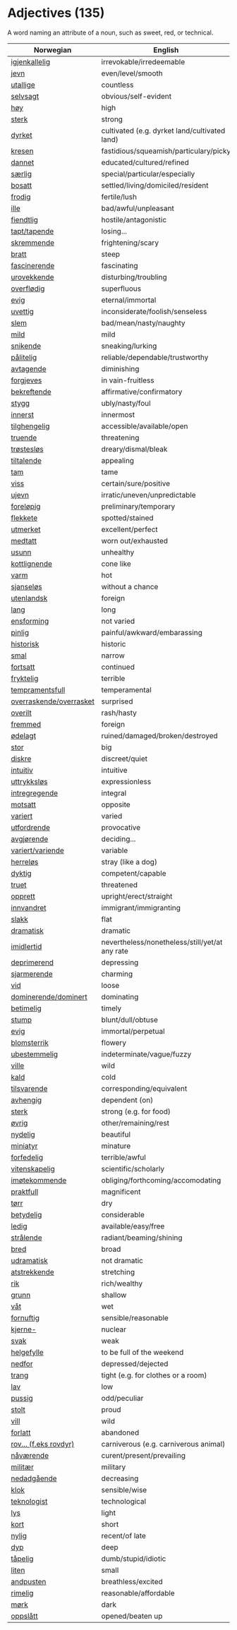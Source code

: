 # Adjectives (135)

A word naming an attribute of a noun, such as sweet, red, or technical.

| Norwegian | English |
| --- | --- |
| [igjenkallelig](https://www.ordnett.no/search?language=no&phrase=igjenkallelig) | irrevokable/irredeemable |
| [jevn](https://www.ordnett.no/search?language=no&phrase=jevn) | even/level/smooth |
| [utallige](https://www.ordnett.no/search?language=no&phrase=utallige) | countless |
| [selvsagt](https://www.ordnett.no/search?language=no&phrase=selvsagt) | obvious/self-evident |
| [høy](https://www.ordnett.no/search?language=no&phrase=høy) | high |
| [sterk](https://www.ordnett.no/search?language=no&phrase=sterk) | strong |
| [dyrket](https://www.ordnett.no/search?language=no&phrase=dyrket) | cultivated (e.g. dyrket land/cultivated land) |
| [kresen](https://www.ordnett.no/search?language=no&phrase=kresen) | fastidious/squeamish/particulary/picky |
| [dannet](https://www.ordnett.no/search?language=no&phrase=dannet) | educated/cultured/refined |
| [særlig](https://www.ordnett.no/search?language=no&phrase=særlig) | special/particular/especially |
| [bosatt](https://www.ordnett.no/search?language=no&phrase=bosatt) | settled/living/domiciled/resident |
| [frodig](https://www.ordnett.no/search?language=no&phrase=frodig) | fertile/lush |
| [ille](https://www.ordnett.no/search?language=no&phrase=ille) | bad/awful/unpleasant |
| [fiendtlig](https://www.ordnett.no/search?language=no&phrase=fiendtlig) | hostile/antagonistic |
| [tapt/tapende](https://www.ordnett.no/search?language=no&phrase=tapt/tapende) | losing... |
| [skremmende](https://www.ordnett.no/search?language=no&phrase=skremmende) | frightening/scary |
| [bratt](https://www.ordnett.no/search?language=no&phrase=bratt) | steep |
| [fascinerende](https://www.ordnett.no/search?language=no&phrase=fascinerende) | fascinating |
| [urovekkende](https://www.ordnett.no/search?language=no&phrase=urovekkende) | disturbing/troubling |
| [overflødig](https://www.ordnett.no/search?language=no&phrase=overflødig) | superfluous |
| [evig](https://www.ordnett.no/search?language=no&phrase=evig) | eternal/immortal |
| [uvettig](https://www.ordnett.no/search?language=no&phrase=uvettig) | inconsiderate/foolish/senseless |
| [slem](https://www.ordnett.no/search?language=no&phrase=slem) | bad/mean/nasty/naughty |
| [mild](https://www.ordnett.no/search?language=no&phrase=mild) | mild |
| [snikende](https://www.ordnett.no/search?language=no&phrase=snikende) | sneaking/lurking |
| [pålitelig](https://www.ordnett.no/search?language=no&phrase=pålitelig) | reliable/dependable/trustworthy |
| [avtagende](https://www.ordnett.no/search?language=no&phrase=avtagende) | diminishing |
| [forgjeves](https://www.ordnett.no/search?language=no&phrase=forgjeves) | in vain-fruitless |
| [bekreftende](https://www.ordnett.no/search?language=no&phrase=bekreftende) | affirmative/confirmatory |
| [stygg](https://www.ordnett.no/search?language=no&phrase=stygg) | ubly/nasty/foul |
| [innerst](https://www.ordnett.no/search?language=no&phrase=innerst) | innermost |
| [tilghengelig](https://www.ordnett.no/search?language=no&phrase=tilghengelig) | accessible/available/open |
| [truende](https://www.ordnett.no/search?language=no&phrase=truende) | threatening |
| [trøstesløs](https://www.ordnett.no/search?language=no&phrase=trøstesløs) | dreary/dismal/bleak |
| [tiltalende](https://www.ordnett.no/search?language=no&phrase=tiltalende) | appealing |
| [tam](https://www.ordnett.no/search?language=no&phrase=tam) | tame |
| [viss](https://www.ordnett.no/search?language=no&phrase=viss) | certain/sure/positive |
| [ujevn](https://www.ordnett.no/search?language=no&phrase=ujevn) | irratic/uneven/unpredictable |
| [foreløpig](https://www.ordnett.no/search?language=no&phrase=foreløpig) | preliminary/temporary |
| [flekkete](https://www.ordnett.no/search?language=no&phrase=flekkete) | spotted/stained |
| [utmerket](https://www.ordnett.no/search?language=no&phrase=utmerket) | excellent/perfect |
| [medtatt](https://www.ordnett.no/search?language=no&phrase=medtatt) | worn out/exhausted |
| [usunn](https://www.ordnett.no/search?language=no&phrase=usunn) | unhealthy |
| [kottlignende](https://www.ordnett.no/search?language=no&phrase=kottlignende) | cone like |
| [varm](https://www.ordnett.no/search?language=no&phrase=varm) | hot |
| [sjanseløs](https://www.ordnett.no/search?language=no&phrase=sjanseløs) | without a chance |
| [utenlandsk](https://www.ordnett.no/search?language=no&phrase=utenlandsk) | foreign |
| [lang](https://www.ordnett.no/search?language=no&phrase=lang) | long |
| [ensforming](https://www.ordnett.no/search?language=no&phrase=ensforming) | not varied |
| [pinlig](https://www.ordnett.no/search?language=no&phrase=pinlig) | painful/awkward/embarassing |
| [historisk](https://www.ordnett.no/search?language=no&phrase=historisk) | historic |
| [smal](https://www.ordnett.no/search?language=no&phrase=smal) | narrow |
| [fortsatt](https://www.ordnett.no/search?language=no&phrase=fortsatt) | continued |
| [fryktelig](https://www.ordnett.no/search?language=no&phrase=fryktelig) | terrible |
| [tempramentsfull](https://www.ordnett.no/search?language=no&phrase=tempramentsfull) | temperamental |
| [overraskende/overrasket](https://www.ordnett.no/search?language=no&phrase=overraskende/overrasket) | surprised |
| [overilt](https://www.ordnett.no/search?language=no&phrase=overilt) | rash/hasty |
| [fremmed](https://www.ordnett.no/search?language=no&phrase=fremmed) | foreign |
| [ødelagt](https://www.ordnett.no/search?language=no&phrase=ødelagt) | ruined/damaged/broken/destroyed |
| [stor](https://www.ordnett.no/search?language=no&phrase=stor) | big |
| [diskre](https://www.ordnett.no/search?language=no&phrase=diskre) | discreet/quiet |
| [intuitiv](https://www.ordnett.no/search?language=no&phrase=intuitiv) | intuitive |
| [uttrykksløs](https://www.ordnett.no/search?language=no&phrase=uttrykksløs) | expressionless |
| [intregregende](https://www.ordnett.no/search?language=no&phrase=intregregende) | integral |
| [motsatt](https://www.ordnett.no/search?language=no&phrase=motsatt) | opposite |
| [variert](https://www.ordnett.no/search?language=no&phrase=variert) | varied |
| [utfordrende](https://www.ordnett.no/search?language=no&phrase=utfordrende) | provocative |
| [avgjørende](https://www.ordnett.no/search?language=no&phrase=avgjørende) | deciding... |
| [variert/variende](https://www.ordnett.no/search?language=no&phrase=variert/variende) | variable |
| [herreløs](https://www.ordnett.no/search?language=no&phrase=herreløs) | stray (like a dog) |
| [dyktig](https://www.ordnett.no/search?language=no&phrase=dyktig) | competent/capable |
| [truet](https://www.ordnett.no/search?language=no&phrase=truet) | threatened |
| [opprett](https://www.ordnett.no/search?language=no&phrase=opprett) | upright/erect/straight |
| [innvandret](https://www.ordnett.no/search?language=no&phrase=innvandret) | immigrant/immigranting |
| [slakk](https://www.ordnett.no/search?language=no&phrase=slakk) | flat |
| [dramatisk](https://www.ordnett.no/search?language=no&phrase=dramatisk) | dramatic |
| [imidlertid](https://www.ordnett.no/search?language=no&phrase=imidlertid) | nevertheless/nonetheless/still/yet/at any rate |
| [deprimerend](https://www.ordnett.no/search?language=no&phrase=deprimerend) | depressing |
| [sjarmerende](https://www.ordnett.no/search?language=no&phrase=sjarmerende) | charming |
| [vid](https://www.ordnett.no/search?language=no&phrase=vid) | loose |
| [dominerende/dominert](https://www.ordnett.no/search?language=no&phrase=dominerende/dominert) | dominating |
| [betimelig](https://www.ordnett.no/search?language=no&phrase=betimelig) | timely |
| [stump](https://www.ordnett.no/search?language=no&phrase=stump) | blunt/dull/obtuse |
| [evig](https://www.ordnett.no/search?language=no&phrase=evig) | immortal/perpetual |
| [blomsterrik](https://www.ordnett.no/search?language=no&phrase=blomsterrik) | flowery |
| [ubestemmelig](https://www.ordnett.no/search?language=no&phrase=ubestemmelig) | indeterminate/vague/fuzzy |
| [ville](https://www.ordnett.no/search?language=no&phrase=ville) | wild |
| [kald](https://www.ordnett.no/search?language=no&phrase=kald) | cold |
| [tilsvarende](https://www.ordnett.no/search?language=no&phrase=tilsvarende) | corresponding/equivalent |
| [avhengig](https://www.ordnett.no/search?language=no&phrase=avhengig) | dependent (on) |
| [sterk](https://www.ordnett.no/search?language=no&phrase=sterk) | strong (e.g. for food) |
| [øvrig](https://www.ordnett.no/search?language=no&phrase=øvrig) | other/remaining/rest |
| [nydelig](https://www.ordnett.no/search?language=no&phrase=nydelig) | beautiful |
| [miniatyr](https://www.ordnett.no/search?language=no&phrase=miniatyr) | minature |
| [forfedelig](https://www.ordnett.no/search?language=no&phrase=forfedelig) | terrible/awful |
| [vitenskapelig](https://www.ordnett.no/search?language=no&phrase=vitenskapelig) | scientific/scholarly |
| [imøtekommende](https://www.ordnett.no/search?language=no&phrase=imøtekommende) | obliging/forthcoming/accomodating |
| [praktfull](https://www.ordnett.no/search?language=no&phrase=praktfull) | magnificent |
| [tørr](https://www.ordnett.no/search?language=no&phrase=tørr) | dry |
| [betydelig](https://www.ordnett.no/search?language=no&phrase=betydelig) | considerable |
| [ledig](https://www.ordnett.no/search?language=no&phrase=ledig) | available/easy/free |
| [strålende](https://www.ordnett.no/search?language=no&phrase=strålende) | radiant/beaming/shining |
| [bred](https://www.ordnett.no/search?language=no&phrase=bred) | broad |
| [udramatisk](https://www.ordnett.no/search?language=no&phrase=udramatisk) | not dramatic |
| [atstrekkende](https://www.ordnett.no/search?language=no&phrase=atstrekkende) | stretching |
| [rik](https://www.ordnett.no/search?language=no&phrase=rik) | rich/wealthy |
| [grunn](https://www.ordnett.no/search?language=no&phrase=grunn) | shallow |
| [våt](https://www.ordnett.no/search?language=no&phrase=våt) | wet |
| [fornuftig](https://www.ordnett.no/search?language=no&phrase=fornuftig) | sensible/reasonable |
| [kjerne-](https://www.ordnett.no/search?language=no&phrase=kjerne-) | nuclear |
| [svak](https://www.ordnett.no/search?language=no&phrase=svak) | weak |
| [helgefylle](https://www.ordnett.no/search?language=no&phrase=helgefylle) | to be full of the weekend |
| [nedfor](https://www.ordnett.no/search?language=no&phrase=nedfor) | depressed/dejected |
| [trang](https://www.ordnett.no/search?language=no&phrase=trang) | tight (e.g. for clothes or a room) |
| [lav](https://www.ordnett.no/search?language=no&phrase=lav) | low |
| [pussig](https://www.ordnett.no/search?language=no&phrase=pussig) | odd/peculiar |
| [stolt](https://www.ordnett.no/search?language=no&phrase=stolt) | proud |
| [vill](https://www.ordnett.no/search?language=no&phrase=vill) | wild |
| [forlatt](https://www.ordnett.no/search?language=no&phrase=forlatt) | abandoned |
| [rov... (f.eks rovdyr)](https://www.ordnett.no/search?language=no&phrase=rov...%20(f.eks%20rovdyr)) | carniverous (e.g. carniverous animal) |
| [nåværende](https://www.ordnett.no/search?language=no&phrase=nåværende) | curent/present/prevailing |
| [militær](https://www.ordnett.no/search?language=no&phrase=militær) | military |
| [nedadgående](https://www.ordnett.no/search?language=no&phrase=nedadgående) | decreasing |
| [klok](https://www.ordnett.no/search?language=no&phrase=klok) | sensible/wise |
| [teknologist](https://www.ordnett.no/search?language=no&phrase=teknologist) | technological |
| [lys](https://www.ordnett.no/search?language=no&phrase=lys) | light |
| [kort](https://www.ordnett.no/search?language=no&phrase=kort) | short |
| [nylig](https://www.ordnett.no/search?language=no&phrase=nylig) | recent/of late |
| [dyp](https://www.ordnett.no/search?language=no&phrase=dyp) | deep |
| [tåpelig](https://www.ordnett.no/search?language=no&phrase=tåpelig) | dumb/stupid/idiotic |
| [liten](https://www.ordnett.no/search?language=no&phrase=liten) | small |
| [andpusten](https://www.ordnett.no/search?language=no&phrase=andpusten) | breathless/excited |
| [rimelig](https://www.ordnett.no/search?language=no&phrase=rimelig) | reasonable/affordable |
| [mørk](https://www.ordnett.no/search?language=no&phrase=mørk) | dark |
| [oppslått](https://www.ordnett.no/search?language=no&phrase=oppslått) | opened/beaten up |

